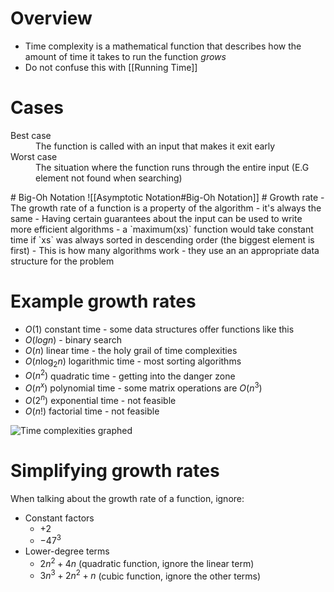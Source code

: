 # Overview
- Time complexity is a mathematical function that describes how the amount of time it takes to run the function *grows*
- Do not confuse this with [[Running Time]]

# Cases
<dl>
	<dt>Best case</dt>
	<dd>The function is called with an input that makes it exit early</dd>
	<dt>Worst case</dt>
	<dd>The situation where the function runs through the entire input (E.G element not found when searching)</dd>
</dl>
# Big-Oh Notation
![[Asymptotic Notation#Big-Oh Notation]]
# Growth rate
- The growth rate of a function is a property of the algorithm - it's always the same
- Having certain guarantees about the input can be used to write more efficient algorithms
	- a `maximum(xs)` function would take constant time if `xs` was always sorted in descending order (the biggest element is first)
	- This is how many algorithms work - they use an an appropriate data structure for the problem

# Example growth rates
- $O(1)$ constant time - some data structures offer functions like this
- $O(log n)$ - binary search
- $O(n)$ linear time - the holy grail of time complexities
- $O(n \log_2 n)$ logarithmic time - most sorting algorithms
- $O(n^2)$ quadratic time - getting into the danger zone
- $O(n^x)$ polynomial time - some matrix operations are $O(n^3)$
- $O(2^n)$ exponential time - not feasible
- $O(n!)$ factorial time - not feasible

![Time complexities graphed](https://miro.medium.com/max/1200/1*5ZLci3SuR0zM_QlZOADv8Q.jpeg)

# Simplifying growth rates
When talking about the growth rate of a function, ignore:
- Constant factors 
	- $+ 2$
	- $- 47^3$
- Lower-degree terms
	- $2n^{2} + 4n$ (quadratic function, ignore the linear term)
	- $3n^{3} + 2n^{2} + n$ (cubic function, ignore the other terms)
